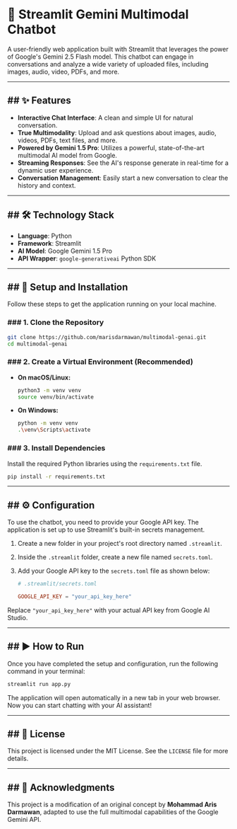 # 🤖 Streamlit Gemini Multimodal Chatbot

A user-friendly web application built with Streamlit that leverages the power of Google's Gemini 2.5 Flash model. This chatbot can engage in conversations and analyze a wide variety of uploaded files, including images, audio, video, PDFs, and more.

-----

## \#\# ✨ Features

  * **Interactive Chat Interface**: A clean and simple UI for natural conversation.
  * **True Multimodality**: Upload and ask questions about images, audio, videos, PDFs, text files, and more.
  * **Powered by Gemini 1.5 Pro**: Utilizes a powerful, state-of-the-art multimodal AI model from Google.
  * **Streaming Responses**: See the AI's response generate in real-time for a dynamic user experience.
  * **Conversation Management**: Easily start a new conversation to clear the history and context.

-----

## \#\# 🛠️ Technology Stack

  * **Language**: Python
  * **Framework**: Streamlit
  * **AI Model**: Google Gemini 1.5 Pro
  * **API Wrapper**: `google-generativeai` Python SDK

-----

## \#\# 🚀 Setup and Installation

Follow these steps to get the application running on your local machine.

### \#\#\# 1. Clone the Repository

```bash
git clone https://github.com/marisdarmawan/multimodal-genai.git
cd multimodal-genai
```

### \#\#\# 2. Create a Virtual Environment (Recommended)

  * **On macOS/Linux:**
    ```bash
    python3 -m venv venv
    source venv/bin/activate
    ```
  * **On Windows:**
    ```bash
    python -m venv venv
    .\venv\Scripts\activate
    ```

### \#\#\# 3. Install Dependencies

Install the required Python libraries using the `requirements.txt` file.

```bash
pip install -r requirements.txt
```

-----

## \#\# ⚙️ Configuration

To use the chatbot, you need to provide your Google API key. The application is set up to use Streamlit's built-in secrets management.

1.  Create a new folder in your project's root directory named `.streamlit`.

2.  Inside the `.streamlit` folder, create a new file named `secrets.toml`.

3.  Add your Google API key to the `secrets.toml` file as shown below:

    ```toml
    # .streamlit/secrets.toml

    GOOGLE_API_KEY = "your_api_key_here"
    ```

Replace `"your_api_key_here"` with your actual API key from Google AI Studio.

-----

## \#\# ▶️ How to Run

Once you have completed the setup and configuration, run the following command in your terminal:

```bash
streamlit run app.py
```

The application will open automatically in a new tab in your web browser. Now you can start chatting with your AI assistant\!

-----

## \#\# 📜 License

This project is licensed under the MIT License. See the `LICENSE` file for more details.

-----

## \#\# 🙏 Acknowledgments

This project is a modification of an original concept by **Mohammad Aris Darmawan**, adapted to use the full multimodal capabilities of the Google Gemini API.

